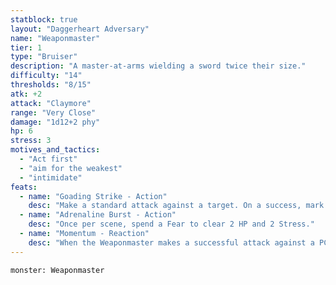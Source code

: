 ```yaml
---
statblock: true
layout: "Daggerheart Adversary"
name: "Weaponmaster"
tier: 1
type: "Bruiser"
description: "A master-at-arms wielding a sword twice their size."
difficulty: "14"
thresholds: "8/15"
atk: +2
attack: "Claymore"
range: "Very Close"
damage: "1d12+2 phy"
hp: 6
stress: 3
motives_and_tactics:
  - "Act first"
  - "aim for the weakest"
  - "intimidate"
feats:
  - name: "Goading Strike - Action"
    desc: "Make a standard attack against a target. On a success, mark a Stress to Taunt the target until their next successful attack. The next time the Taunted target attacks, they have disadvantage against targets other than the Weaponmaster."
  - name: "Adrenaline Burst - Action"
    desc: "Once per scene, spend a Fear to clear 2 HP and 2 Stress."
  - name: "Momentum - Reaction"
    desc: "When the Weaponmaster makes a successful attack against a PC, you gain a Fear."
---
```


```statblock
monster: Weaponmaster
```